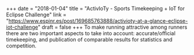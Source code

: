 +++
date = "2018-01-04"
title = "ActivIoTy - Sports Timekeeping + IoT for Eclipse Challenge"
link = "https://www.espinr.es/post/169685763888/activioty-at-a-glance-eclipse-iot-challenge"
draft = false
+++
To make running attractive among runners there are two important aspects to take into account: accurate/official timekeeping, and publication of comparable results for statistics and competition.
